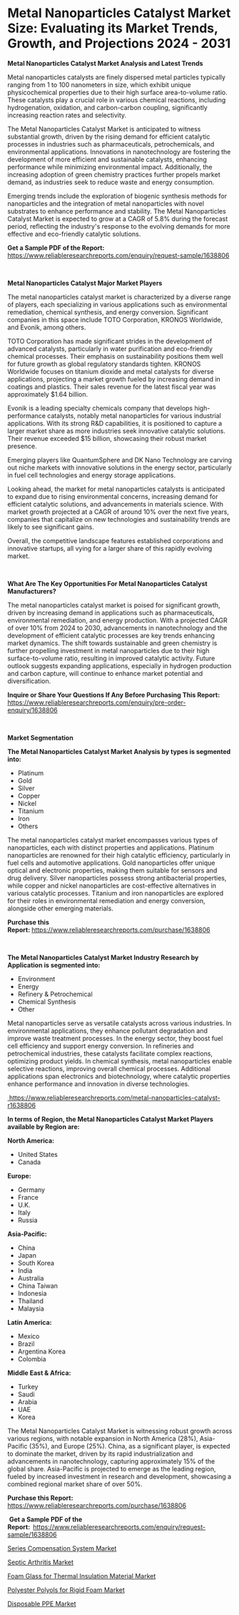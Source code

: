 <p><h1>Metal Nanoparticles Catalyst Market Size: Evaluating its Market Trends, Growth, and Projections 2024 - 2031</h1></p><p><strong>Metal Nanoparticles Catalyst Market Analysis and Latest Trends</strong></p>
<p><p>Metal nanoparticles catalysts are finely dispersed metal particles typically ranging from 1 to 100 nanometers in size, which exhibit unique physicochemical properties due to their high surface area-to-volume ratio. These catalysts play a crucial role in various chemical reactions, including hydrogenation, oxidation, and carbon-carbon coupling, significantly increasing reaction rates and selectivity.</p><p>The Metal Nanoparticles Catalyst Market is anticipated to witness substantial growth, driven by the rising demand for efficient catalytic processes in industries such as pharmaceuticals, petrochemicals, and environmental applications. Innovations in nanotechnology are fostering the development of more efficient and sustainable catalysts, enhancing performance while minimizing environmental impact. Additionally, the increasing adoption of green chemistry practices further propels market demand, as industries seek to reduce waste and energy consumption.</p><p>Emerging trends include the exploration of biogenic synthesis methods for nanoparticles and the integration of metal nanoparticles with novel substrates to enhance performance and stability. The Metal Nanoparticles Catalyst Market is expected to grow at a CAGR of 5.8% during the forecast period, reflecting the industry's response to the evolving demands for more effective and eco-friendly catalytic solutions.</p></p>
<p><strong>Get a Sample PDF of the Report:&nbsp;</strong> <a href="https://www.reliableresearchreports.com/enquiry/request-sample/1638806?utm_campaign=12&utm_medium=2&utm_source=Github&utm_content=ia&utm_term=25092024&utm_id=metal-nanoparticles-catalyst">https://www.reliableresearchreports.com/enquiry/request-sample/1638806</a></p>
<p>&nbsp;</p>
<p><strong>Metal Nanoparticles Catalyst Major Market Players</strong></p>
<p><p>The metal nanoparticles catalyst market is characterized by a diverse range of players, each specializing in various applications such as environmental remediation, chemical synthesis, and energy conversion. Significant companies in this space include TOTO Corporation, KRONOS Worldwide, and Evonik, among others. </p><p>TOTO Corporation has made significant strides in the development of advanced catalysts, particularly in water purification and eco-friendly chemical processes. Their emphasis on sustainability positions them well for future growth as global regulatory standards tighten. KRONOS Worldwide focuses on titanium dioxide and metal catalysts for diverse applications, projecting a market growth fueled by increasing demand in coatings and plastics. Their sales revenue for the latest fiscal year was approximately $1.64 billion.</p><p>Evonik is a leading specialty chemicals company that develops high-performance catalysts, notably metal nanoparticles for various industrial applications. With its strong R&D capabilities, it is positioned to capture a larger market share as more industries seek innovative catalytic solutions. Their revenue exceeded $15 billion, showcasing their robust market presence.</p><p>Emerging players like QuantumSphere and DK Nano Technology are carving out niche markets with innovative solutions in the energy sector, particularly in fuel cell technologies and energy storage applications. </p><p>Looking ahead, the market for metal nanoparticles catalysts is anticipated to expand due to rising environmental concerns, increasing demand for efficient catalytic solutions, and advancements in materials science. With market growth projected at a CAGR of around 10% over the next five years, companies that capitalize on new technologies and sustainability trends are likely to see significant gains. </p><p>Overall, the competitive landscape features established corporations and innovative startups, all vying for a larger share of this rapidly evolving market.</p></p>
<p>&nbsp;</p>
<p><strong>What Are The Key Opportunities For Metal Nanoparticles Catalyst Manufacturers?</strong></p>
<p><p>The metal nanoparticles catalyst market is poised for significant growth, driven by increasing demand in applications such as pharmaceuticals, environmental remediation, and energy production. With a projected CAGR of over 10% from 2024 to 2030, advancements in nanotechnology and the development of efficient catalytic processes are key trends enhancing market dynamics. The shift towards sustainable and green chemistry is further propelling investment in metal nanoparticles due to their high surface-to-volume ratio, resulting in improved catalytic activity. Future outlook suggests expanding applications, especially in hydrogen production and carbon capture, will continue to enhance market potential and diversification.</p></p>
<p><strong>Inquire or Share Your Questions If Any Before Purchasing This Report:</strong> <a href="https://www.reliableresearchreports.com/enquiry/pre-order-enquiry/1638806?utm_campaign=12&utm_medium=2&utm_source=Github&utm_content=ia&utm_term=25092024&utm_id=metal-nanoparticles-catalyst">https://www.reliableresearchreports.com/enquiry/pre-order-enquiry/1638806</a></p>
<p>&nbsp;</p>
<p><strong>Market Segmentation</strong></p>
<p><strong>The Metal Nanoparticles Catalyst Market Analysis by types is segmented into:</strong></p>
<p><ul><li>Platinum</li><li>Gold</li><li>Silver</li><li>Copper</li><li>Nickel</li><li>Titanium</li><li>Iron</li><li>Others</li></ul></p>
<p><p>The metal nanoparticles catalyst market encompasses various types of nanoparticles, each with distinct properties and applications. Platinum nanoparticles are renowned for their high catalytic efficiency, particularly in fuel cells and automotive applications. Gold nanoparticles offer unique optical and electronic properties, making them suitable for sensors and drug delivery. Silver nanoparticles possess strong antibacterial properties, while copper and nickel nanoparticles are cost-effective alternatives in various catalytic processes. Titanium and iron nanoparticles are explored for their roles in environmental remediation and energy conversion, alongside other emerging materials.</p></p>
<p><strong>Purchase this Report:&nbsp;</strong><a href="https://www.reliableresearchreports.com/purchase/1638806?utm_campaign=12&utm_medium=2&utm_source=Github&utm_content=ia&utm_term=25092024&utm_id=metal-nanoparticles-catalyst">https://www.reliableresearchreports.com/purchase/1638806</a></p>
<p>&nbsp;</p>
<p><strong>The Metal Nanoparticles Catalyst Market Industry Research by Application is segmented into:</strong></p>
<p><ul><li>Environment</li><li>Energy</li><li>Refinery & Petrochemical</li><li>Chemical Synthesis</li><li>Other</li></ul></p>
<p><p>Metal nanoparticles serve as versatile catalysts across various industries. In environmental applications, they enhance pollutant degradation and improve waste treatment processes. In the energy sector, they boost fuel cell efficiency and support energy conversion. In refineries and petrochemical industries, these catalysts facilitate complex reactions, optimizing product yields. In chemical synthesis, metal nanoparticles enable selective reactions, improving overall chemical processes. Additional applications span electronics and biotechnology, where catalytic properties enhance performance and innovation in diverse technologies.</p></p>
<p><a href="https://www.reliableresearchreports.com/metal-nanoparticles-catalyst-r1638806?utm_campaign=12&utm_medium=2&utm_source=Github&utm_content=ia&utm_term=25092024&utm_id=metal-nanoparticles-catalyst">&nbsp;https://www.reliableresearchreports.com/metal-nanoparticles-catalyst-r1638806</a></p>
<p><strong>In terms of Region, the Metal Nanoparticles Catalyst Market Players available by Region are:</strong></p>
<p>
    <p> <strong> North America: </strong>
        <ul>
            <li>United States</li>
            <li>Canada</li>
        </ul>
        </p> 
    <p> <strong> Europe: </strong>
        <ul>
            <li>Germany</li>
            <li>France</li>
            <li>U.K.</li>
            <li>Italy</li>
            <li>Russia</li>
        </ul>
        </p> 
    <p> <strong> Asia-Pacific: </strong>
        <ul>
            <li>China</li>
            <li>Japan</li>
            <li>South Korea</li>
            <li>India</li>
            <li>Australia</li>
            <li>China Taiwan</li>
            <li>Indonesia</li>
            <li>Thailand</li>
            <li>Malaysia</li>
        </ul>
        </p> 
    <p> <strong> Latin America: </strong>
        <ul>
            <li>Mexico</li>
            <li>Brazil</li>
            <li>Argentina Korea</li>
            <li>Colombia</li>
        </ul>
        </p> 
    <p> <strong> Middle East & Africa: </strong>
        <ul>
            <li>Turkey</li>
            <li>Saudi</li>
            <li>Arabia</li>
            <li>UAE</li>
            <li>Korea</li>
        </ul>
    </p>
    </p>
<p><p>The Metal Nanoparticles Catalyst Market is witnessing robust growth across various regions, with notable expansion in North America (28%), Asia-Pacific (35%), and Europe (25%). China, as a significant player, is expected to dominate the market, driven by its rapid industrialization and advancements in nanotechnology, capturing approximately 15% of the global share. Asia-Pacific is projected to emerge as the leading region, fueled by increased investment in research and development, showcasing a combined regional market share of over 50%.</p></p>
<p><strong>Purchase this Report: </strong><a href="https://www.reliableresearchreports.com/purchase/1638806?utm_campaign=12&utm_medium=2&utm_source=Github&utm_content=ia&utm_term=25092024&utm_id=metal-nanoparticles-catalyst">https://www.reliableresearchreports.com/purchase/1638806</a></p>
<p>&nbsp;<strong>Get a Sample PDF of the Report:&nbsp;&nbsp;</strong><a href="https://www.reliableresearchreports.com/enquiry/request-sample/1638806?utm_campaign=12&utm_medium=2&utm_source=Github&utm_content=ia&utm_term=25092024&utm_id=metal-nanoparticles-catalyst">https://www.reliableresearchreports.com/enquiry/request-sample/1638806</a></p>
<p><strong></strong></p>
<p><p><a href="https://www.linkedin.com/pulse/emerging-market-trends-regional-analysis-series-compensation-pabwc?trackingId=f1wVnpHFQ7Ki0xlqfbKP8A%3D%3D&utm_campaign=12&utm_medium=2&utm_source=Github&utm_content=ia&utm_term=25092024&utm_id=metal-nanoparticles-catalyst">Series Compensation System Market</a></p><p><a href="https://www.linkedin.com/pulse/septic-arthritis-market-overview-global-trends-future-prospects-kl95f?trackingId=iJ45ktkbT8Wv3CpF3Hnczw%3D%3D&utm_campaign=12&utm_medium=2&utm_source=Github&utm_content=ia&utm_term=25092024&utm_id=metal-nanoparticles-catalyst">Septic Arthritis Market</a></p><p><a href="https://github.com/JakirUddin511/Market-Research-Report-List-1/blob/main/foam-glass-for-thermal-insulation-material-market.md?utm_campaign=12&utm_medium=2&utm_source=Github&utm_content=ia&utm_term=25092024&utm_id=metal-nanoparticles-catalyst">Foam Glass for Thermal Insulation Material Market</a></p><p><a href="https://github.com/ChiragRP21/Market-Research-Report-List-6/blob/main/polyester-polyols-for-rigid-foam-market.md?utm_campaign=12&utm_medium=2&utm_source=Github&utm_content=ia&utm_term=25092024&utm_id=metal-nanoparticles-catalyst">Polyester Polyols for Rigid Foam Market</a></p><p><a href="https://issuu.com/reportprime-2/docs/disposable-ppe-market-size-2030.ppt_813bdb0d7032b6?utm_campaign=12&utm_medium=2&utm_source=Github&utm_content=ia&utm_term=25092024&utm_id=metal-nanoparticles-catalyst">Disposable PPE Market</a></p></p>